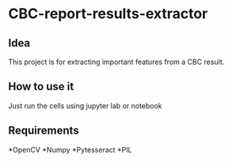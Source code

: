 # CBC-report-results-extractor

## Idea
This project is for extracting important features from a CBC result.

## How to use it
Just run the cells using jupyter lab or notebook

## Requirements
*OpenCV
*Numpy
*Pytesseract
*PIL
